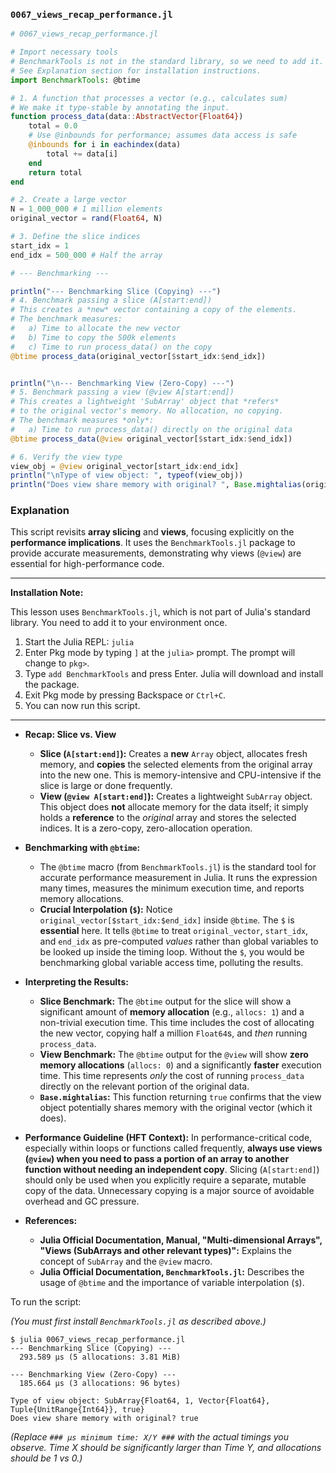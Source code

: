 ### `0067_views_recap_performance.jl`

```julia
# 0067_views_recap_performance.jl

# Import necessary tools
# BenchmarkTools is not in the standard library, so we need to add it.
# See Explanation section for installation instructions.
import BenchmarkTools: @btime

# 1. A function that processes a vector (e.g., calculates sum)
# We make it type-stable by annotating the input.
function process_data(data::AbstractVector{Float64})
    total = 0.0
    # Use @inbounds for performance; assumes data access is safe
    @inbounds for i in eachindex(data)
        total += data[i]
    end
    return total
end

# 2. Create a large vector
N = 1_000_000 # 1 million elements
original_vector = rand(Float64, N)

# 3. Define the slice indices
start_idx = 1
end_idx = 500_000 # Half the array

# --- Benchmarking ---

println("--- Benchmarking Slice (Copying) ---")
# 4. Benchmark passing a slice (A[start:end])
# This creates a *new* vector containing a copy of the elements.
# The benchmark measures:
#   a) Time to allocate the new vector
#   b) Time to copy the 500k elements
#   c) Time to run process_data() on the copy
@btime process_data(original_vector[$start_idx:$end_idx])


println("\n--- Benchmarking View (Zero-Copy) ---")
# 5. Benchmark passing a view (@view A[start:end])
# This creates a lightweight 'SubArray' object that *refers*
# to the original vector's memory. No allocation, no copying.
# The benchmark measures *only*:
#   a) Time to run process_data() directly on the original data
@btime process_data(@view original_vector[$start_idx:$end_idx])

# 6. Verify the view type
view_obj = @view original_vector[start_idx:end_idx]
println("\nType of view object: ", typeof(view_obj))
println("Does view share memory with original? ", Base.mightalias(original_vector, view_obj))

```

### Explanation

This script revisits **array slicing** and **views**, focusing explicitly on the **performance implications**. It uses the `BenchmarkTools.jl` package to provide accurate measurements, demonstrating why views (`@view`) are essential for high-performance code.

-----

**Installation Note:**

This lesson uses `BenchmarkTools.jl`, which is not part of Julia's standard library. You need to add it to your environment once.

1.  Start the Julia REPL: `julia`
2.  Enter Pkg mode by typing `]` at the `julia>` prompt. The prompt will change to `pkg>`.
3.  Type `add BenchmarkTools` and press Enter. Julia will download and install the package.
4.  Exit Pkg mode by pressing Backspace or `Ctrl+C`.
5.  You can now run this script.

-----

  * **Recap: Slice vs. View**

      * **Slice (`A[start:end]`):** Creates a **new** `Array` object, allocates fresh memory, and **copies** the selected elements from the original array into the new one. This is memory-intensive and CPU-intensive if the slice is large or done frequently.
      * **View (`@view A[start:end]`):** Creates a lightweight `SubArray` object. This object does **not** allocate memory for the data itself; it simply holds a **reference** to the *original* array and stores the selected indices. It is a zero-copy, zero-allocation operation.

  * **Benchmarking with `@btime`:**

      * The `@btime` macro (from `BenchmarkTools.jl`) is the standard tool for accurate performance measurement in Julia. It runs the expression many times, measures the minimum execution time, and reports memory allocations.
      * **Crucial Interpolation (`$`):** Notice `original_vector[$start_idx:$end_idx]` inside `@btime`. The `$` is **essential** here. It tells `@btime` to treat `original_vector`, `start_idx`, and `end_idx` as pre-computed *values* rather than global variables to be looked up inside the timing loop. Without the `$`, you would be benchmarking global variable access time, polluting the results.

  * **Interpreting the Results:**

      * **Slice Benchmark:** The `@btime` output for the slice will show a significant amount of **memory allocation** (e.g., `allocs: 1`) and a non-trivial execution time. This time includes the cost of allocating the new vector, copying half a million `Float64`s, and *then* running `process_data`.
      * **View Benchmark:** The `@btime` output for the `@view` will show **zero memory allocations** (`allocs: 0`) and a significantly **faster** execution time. This time represents *only* the cost of running `process_data` directly on the relevant portion of the original data.
      * **`Base.mightalias`:** This function returning `true` confirms that the view object potentially shares memory with the original vector (which it does).

  * **Performance Guideline (HFT Context):**
    In performance-critical code, especially within loops or functions called frequently, **always use views (`@view`) when you need to pass a portion of an array to another function without needing an independent copy**. Slicing (`A[start:end]`) should only be used when you explicitly require a separate, mutable copy of the data. Unnecessary copying is a major source of avoidable overhead and GC pressure.

  * **References:**

      * **Julia Official Documentation, Manual, "Multi-dimensional Arrays", "Views (SubArrays and other relevant types)":** Explains the concept of `SubArray` and the `@view` macro.
      * **Julia Official Documentation, `BenchmarkTools.jl`:** Describes the usage of `@btime` and the importance of variable interpolation (`$`).

To run the script:

*(You must first install `BenchmarkTools.jl` as described above.)*

```shell
$ julia 0067_views_recap_performance.jl 
--- Benchmarking Slice (Copying) ---
  293.589 μs (5 allocations: 3.81 MiB)

--- Benchmarking View (Zero-Copy) ---
  185.664 μs (3 allocations: 96 bytes)

Type of view object: SubArray{Float64, 1, Vector{Float64}, Tuple{UnitRange{Int64}}, true}
Does view share memory with original? true

```

*(Replace `### μs minimum time: X/Y ###` with the actual timings you observe. Time X should be significantly larger than Time Y, and allocations should be 1 vs 0.)*